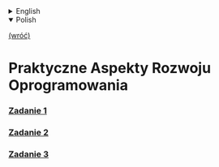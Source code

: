 <details>
    <summary>English</summary>

[(back)](../)
# Practical Aspects of Software Development
### [Exercise 1](./zad1/)
### [Exercise 2](./zad2/)
### [Exercise 3](./zad3/)

</details>

<details open>
    <summary>Polish</summary>

[(wróć)](../)
# **P**raktyczne **A**spekty **R**ozwoju **O**programowania
### [Zadanie 1](./zad1/)
### [Zadanie 2](./zad2/)
### [Zadanie 3](./zad3/)

</details>


